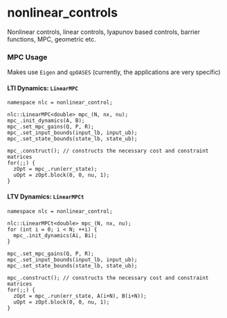 # nonlinear_controls
Nonlinear controls, linear controls, lyapunov based controls, barrier functions, MPC, geometric etc. 


### MPC Usage
Makes use `Eigen` and `qpOASES` (currently, the applications are very specific)

#### LTI Dynamics: `LinearMPC`
```
namespace nlc = nonlinear_control;

nlc::LinearMPC<double> mpc_(N, nx, nu);
mpc_.init_dynamics(A, B);
mpc_.set_mpc_gains(Q, P, R);
mpc_.set_input_bounds(input_lb, input_ub);
mpc_.set_state_bounds(state_lb, state_ub);

mpc_.construct(); // constructs the necessary cost and constraint matrices 
for(;;) {
  zOpt = mpc_.run(err_state);
  uOpt = zOpt.block(0, 0, nu, 1);
}
```

#### LTV Dynamics: `LinearMPCt`
```
namespace nlc = nonlinear_control;

nlc::LinearMPCt<double> mpc_(N, nx, nu);
for (int i = 0; i < N; ++i) {
  mpc_.init_dynamics(Ai, Bi);
}

mpc_.set_mpc_gains(Q, P, R);
mpc_.set_input_bounds(input_lb, input_ub);
mpc_.set_state_bounds(state_lb, state_ub);

mpc_.construct(); // constructs the necessary cost and constraint matrices 
for(;;) {
  zOpt = mpc_.run(err_state, A(i+N), B(i+N));
  uOpt = zOpt.block(0, 0, nu, 1);
}
```


